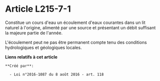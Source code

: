 # Article L215-7-1

Constitue un cours d'eau un écoulement d'eaux courantes dans un lit naturel à l'origine, alimenté par une source et
présentant un débit suffisant la majeure partie de l'année.

L'écoulement peut ne pas être permanent compte tenu des conditions hydrologiques et géologiques locales.

**Liens relatifs à cet article**

	**Créé par**:

	  - Loi n°2016-1087 du 8 août 2016 - art. 118
